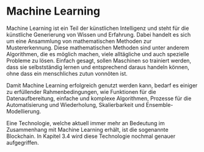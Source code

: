 # Machine Learning

Machine Learning ist ein Teil der künstlichen Intelligenz und steht für die künstliche Generierung von Wissen und Erfahrung. Dabei handelt es sich um eine Ansammlung von mathematischen Methoden zur Mustererkennung. Diese mathematischen Methoden sind unter anderem Algorithmen, die es möglich machen, viele alltägliche und auch spezielle Probleme zu lösen. Einfach gesagt, sollen Maschinen so trainiert werden, dass sie selbstständig lernen und entsprechend daraus handeln können, ohne dass ein menschliches zutun vonnöten ist.

Damit Machine Learning erfolgreich genutzt werden kann, bedarf es einiger zu erfüllender Rahmenbedingungen, wie Funktionen für die Datenaufbereitung, einfache und komplexe Algorithmen, Prozesse für die Automatisierung und Wiederholung, Skalierbarkeit und Ensemble-Modellierung.

Eine Technologie, welche aktuell immer mehr an Bedeutung im Zusammenhang mit Machine Learning erhält, ist die sogenannte Blockchain. In Kapitel 3.4 wird diese Technologie nochmal genauer aufgegriffen.
